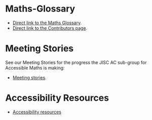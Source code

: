 # Maths-Glossary

* [Direct link to the Maths Glossary](https://github.com/A11yMaths/Maths-Glossary/wiki/Glossary).
* [Direct link to the Contributors page](https://github.com/A11yMaths/Maths-Glossary/wiki/Contributors).

# Meeting Stories
See our Meeting Stories for the progress the JISC AC sub-group for Accessible Maths is making: 
* [Meeting stories](https://github.com/A11yMaths/Maths-Glossary/wiki/Meeting-Stories).

# Accessibility Resources
* [Accessibility resources](https://github.com/A11yMaths/AccessibilityResources) 
